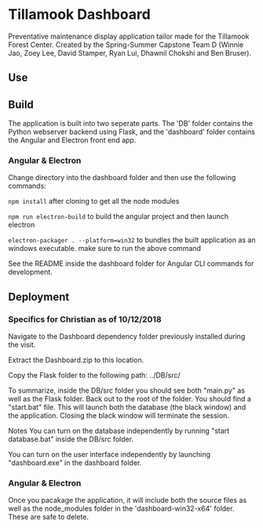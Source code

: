 # Tillamook Dashboard
Preventative maintenance display application tailor made for the Tillamook Forest Center. Created by the Spring-Summer Capstone Team D (Winnie Jao, Zoey Lee, David Stamper, Ryan Lui, Dhawnil Chokshi and Ben Bruser). 

## Use

## Build
The application is built into two seperate parts. The 'DB' folder contains the Python webserver backend using Flask, and the 'dashboard' folder contains the Angular and Electron front end app.

### Angular & Electron
Change directory into the dashboard folder and then use the following commands:

`npm install` after cloning to get all the node modules

`npm run electron-build` to build the angular project and then launch electron

`electron-packager . --platform=win32` to bundles the built application as an windows executable. make sure to run the above command

See the README inside the dashboard folder for Angular CLI commands for development. 

## Deployment

### Specifics for Christian as of 10/12/2018
Navigate to the Dashboard dependency folder previously installed during the visit.

Extract the Dashboard.zip to this location.

Copy the Flask folder to the following path:
../DB/src/

To summarize, inside the DB/src folder you should see both "main.py" as well as the Flask folder.
Back out to the root of the folder. You should find a "start.bat" file. This will launch both the database (the black window) and the application. Closing the black window will terminate the session.


Notes
You can turn on the database independently by running "start database.bat" inside the DB/src folder.

You can turn on the user interface independently by launching "dashboard.exe" in the dashboard folder.


### Angular & Electron
Once you pacakage the application, it will include both the source files as well as the node_modules folder in the 'dashboard-win32-x64' folder. These are safe to delete.
